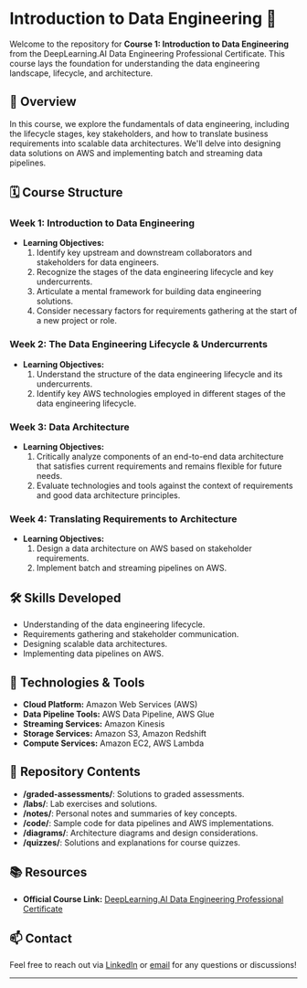 # Introduction to Data Engineering 🚀

Welcome to the repository for **Course 1: Introduction to Data Engineering** from the DeepLearning.AI Data Engineering Professional Certificate. This course lays the foundation for understanding the data engineering landscape, lifecycle, and architecture.

## 📖 Overview

In this course, we explore the fundamentals of data engineering, including the lifecycle stages, key stakeholders, and how to translate business requirements into scalable data architectures. We'll delve into designing data solutions on AWS and implementing batch and streaming data pipelines.

## 🗓 Course Structure

### **Week 1: Introduction to Data Engineering**

- **Learning Objectives:**
  1. Identify key upstream and downstream collaborators and stakeholders for data engineers.
  2. Recognize the stages of the data engineering lifecycle and key undercurrents.
  3. Articulate a mental framework for building data engineering solutions.
  4. Consider necessary factors for requirements gathering at the start of a new project or role.

### **Week 2: The Data Engineering Lifecycle & Undercurrents**

- **Learning Objectives:**
  1. Understand the structure of the data engineering lifecycle and its undercurrents.
  2. Identify key AWS technologies employed in different stages of the data engineering lifecycle.

### **Week 3: Data Architecture**

- **Learning Objectives:**
  1. Critically analyze components of an end-to-end data architecture that satisfies current requirements and remains flexible for future needs.
  2. Evaluate technologies and tools against the context of requirements and good data architecture principles.

### **Week 4: Translating Requirements to Architecture**

- **Learning Objectives:**
  1. Design a data architecture on AWS based on stakeholder requirements.
  2. Implement batch and streaming pipelines on AWS.

## 🛠 Skills Developed

- Understanding of the data engineering lifecycle.
- Requirements gathering and stakeholder communication.
- Designing scalable data architectures.
- Implementing data pipelines on AWS.

## 🔧 Technologies & Tools

- **Cloud Platform:** Amazon Web Services (AWS)
- **Data Pipeline Tools:** AWS Data Pipeline, AWS Glue
- **Streaming Services:** Amazon Kinesis
- **Storage Services:** Amazon S3, Amazon Redshift
- **Compute Services:** Amazon EC2, AWS Lambda

## 📂 Repository Contents

- **/graded-assessments/**: Solutions to graded assessments.
- **/labs/**: Lab exercises and solutions.
- **/notes/**: Personal notes and summaries of key concepts.
- **/code/**: Sample code for data pipelines and AWS implementations.
- **/diagrams/**: Architecture diagrams and design considerations.
- **/quizzes/**: Solutions and explanations for course quizzes.

## 📚 Resources

- **Official Course Link:** [DeepLearning.AI Data Engineering Professional Certificate](https://deeplearning.ai/courses/data-engineering)

## 📫 Contact

Feel free to reach out via [LinkedIn](https://www.linkedin.com/in/connorengland) or [email](mailto:connor.r.england@gmail.com) for any questions or discussions!

---
